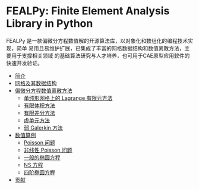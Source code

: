 # FEALPy: Finite Element Analysis Library in Python 

FEALPy 是一款偏微分方程数值解的开源算法库，以对象化和数组化的编程技术实现，简单
易用且易维护扩展，已集成了丰富的网格数据结构和数值离散方法，主要用于支撑相关领域
的基础算法研究与人才培养，也可用于CAE原型应用软件的快速开发验证。


* [简介](./introduction.md)
* [网格及其数据结构](./mesh.md)
* [偏微分方程数值离散方法](./num_methods.md)
    + [单纯形网格上的 Lagrange 有限元方法](./simplex-lagrange.md)
    + [有限体积方法](./fvm.md)
    + [有限差分方法](./fdm.md)
    + [虚单元方法](./vem.md)
    + [弱 Galerkin 方法](./wgm.md)
* [数值算例](./examples.md)
    + [Poisson 问题](./poisson.md)
    + [非线性 Poisson 问题](./nlpoisson.md)
    + [一般的椭圆方程](./general_elliptic_equation.md)
    + [NS 方程](./ns.md)
    + [四阶椭圆方程](./fourth_order_elliptic.md)
* [贡献](./contribution.md)
